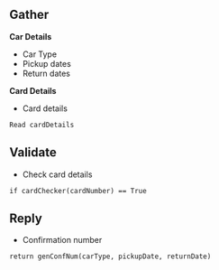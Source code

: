 ## Gather
**Car Details**
- Car Type
- Pickup dates
- Return dates

**Card Details**
- Card details
```
Read cardDetails
```

## Validate
- Check card details
```
if cardChecker(cardNumber) == True
```

## Reply
- Confirmation number
```
return genConfNum(carType, pickupDate, returnDate)
```

